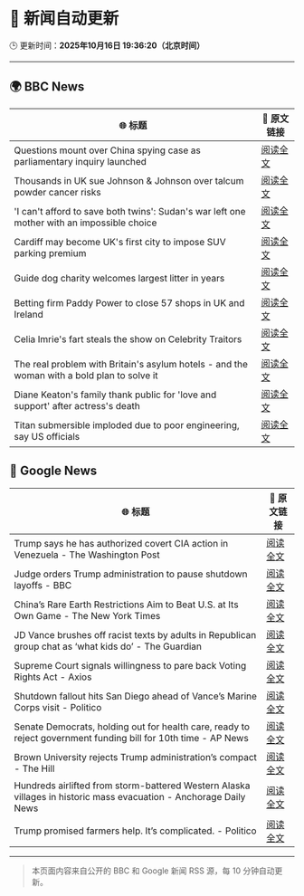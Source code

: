 # 🧠 新闻自动更新

🕒 更新时间：**2025年10月16日 19:36:20（北京时间）**

---

## 🌍 BBC News

| 🌐 标题 | 🔗 原文链接 |
|--------|-------------|
| Questions mount over China spying case as parliamentary inquiry launched | [阅读全文](https://www.bbc.com/news/articles/c0ex172rxwzo?at_medium=RSS&at_campaign=rss) |
| Thousands in UK sue Johnson & Johnson over talcum powder cancer risks | [阅读全文](https://www.bbc.com/news/articles/c797wv928g8o?at_medium=RSS&at_campaign=rss) |
| 'I can't afford to save both twins': Sudan's war left one mother with an impossible choice | [阅读全文](https://www.bbc.com/news/articles/cre5rng5808o?at_medium=RSS&at_campaign=rss) |
| Cardiff may become UK's first city to impose SUV parking premium | [阅读全文](https://www.bbc.com/news/articles/c04gpp4w0rdo?at_medium=RSS&at_campaign=rss) |
| Guide dog charity welcomes largest litter in years | [阅读全文](https://www.bbc.com/news/articles/c04glp477ygo?at_medium=RSS&at_campaign=rss) |
| Betting firm Paddy Power to close 57 shops in UK and Ireland | [阅读全文](https://www.bbc.com/news/articles/cvgm444xlllo?at_medium=RSS&at_campaign=rss) |
| Celia Imrie's fart steals the show on Celebrity Traitors | [阅读全文](https://www.bbc.com/news/articles/c4gpr5j3kgdo?at_medium=RSS&at_campaign=rss) |
| The real problem with Britain's asylum hotels - and the woman with a bold plan to solve it | [阅读全文](https://www.bbc.com/news/articles/cdx4rrrvg8do?at_medium=RSS&at_campaign=rss) |
| Diane Keaton's family thank public for 'love and support' after actress's death | [阅读全文](https://www.bbc.com/news/articles/c1e38xqx1qwo?at_medium=RSS&at_campaign=rss) |
| Titan submersible imploded due to poor engineering, say US officials | [阅读全文](https://www.bbc.com/news/articles/cdeg7y4171xo?at_medium=RSS&at_campaign=rss) |

## 📰 Google News

| 🌐 标题 | 🔗 原文链接 |
|--------|-------------|
| Trump says he has authorized covert CIA action in Venezuela - The Washington Post | [阅读全文](https://news.google.com/rss/articles/CBMioAFBVV95cUxOVFYzdDlXSXYtMEEwX3cxWklEMGxXU0diNVFDRHBxLTZ0MXdNUWtvaXdMc2xXc0VyY0pLQ0dGV2xGV3FwU1dqc0JvYXRpOTlOLWxWZ29tc1d1UDNrWTByR0JzSFNiRW45eTBkbS1tUW5wT3BTdjJ2aUJpU1pFRFp6NXB5ckRfMjBuT0RpU1pqY1oyTjVJS0FBU2hFUm5QN2pY?oc=5) |
| Judge orders Trump administration to pause shutdown layoffs - BBC | [阅读全文](https://news.google.com/rss/articles/CBMiWkFVX3lxTFBKX3RoUFBaNWhEbUFPTDA3dU1pRS13OEdMd0daT2xIcWd4X0J5SXpTUkpoTGk2clVCQ0h1ajhfTFhmZDUxTGZnbk4yZXJQTXU0dm8yN1d3a0thd9IBX0FVX3lxTE9qRVJvRVVaUk8zRzJfZjZTTWpEMkxyTGJZbmJscHhHSm5UbDd6ODNfSDlCMzZLMy02bWdrYzVtUmFPcFZPR3FZWWNRcXNrdndOMlJmVUU3eF9mdkJDbU9n?oc=5) |
| China’s Rare Earth Restrictions Aim to Beat U.S. at Its Own Game - The New York Times | [阅读全文](https://news.google.com/rss/articles/CBMikAFBVV95cUxPMHNJWlllTVViSzRaeDVGMEJqQWtoQTdvWHJDaW1uSEQycDRMZ3BMc1AweWgzVHZfajR5NmtoTmxFU3psQmlnNlFUTVd5SW5qWXMzSFFuc0FqajI2TTNzRGtKWnNUdTRLTkh1Nlg5ZEQwTVUyMmt0dmtyVERid2FNalk0MmlQMUVNOF9TbTYteXQ?oc=5) |
| JD Vance brushes off racist texts by adults in Republican group chat as ‘what kids do’ - The Guardian | [阅读全文](https://news.google.com/rss/articles/CBMiogFBVV95cUxQaHB6T0JzWXlTZ3o4OWRVa0ZtU1AyX2VUTFZCcjdOa3M4ZHFESkZrSVlIdnl5MEh1UElPN1ZqUGFZSEwwSzYtM3ZwMlYtMlN3TkRiaGhNdjRUSGl4VXk4WVp6U3V6c2l5ZXRQRUh2SjNhWHNwRnJ0NVRnTVE0aUVMVklpQmFNY3BwUS1Pakg2ajVfODJmdVFCa24yZjdRQ3BaWlE?oc=5) |
| Supreme Court signals willingness to pare back Voting Rights Act - Axios | [阅读全文](https://news.google.com/rss/articles/CBMif0FVX3lxTFA0QVU0U2kyd0g3Yk1qZkRmYVhmVFY3NTdQSjRuTHFRVkd6Tmwwb1hLZHBhRFBFRklfdTdaRGlyX0lsYWROb0p2c0J0MXYxZ25CZDAzRzk0QnRndkx5M2RpbmdUX2JVSExxNTZPX21FTXlCVlNSRGptbnZpQjNjc00?oc=5) |
| Shutdown fallout hits San Diego ahead of Vance’s Marine Corps visit - Politico | [阅读全文](https://news.google.com/rss/articles/CBMitwFBVV95cUxPT2lnYUgxUjdSWUlRcW90dTRIT0wtVkEyYkVYYnhVU2xLS0EtOW5SSW9RRFBJbUlUcVVXVGswVzBTS0NBZ3ZBbXp2ODgwSVA0bk1zUmNCd290WW1PUzVjVDVPci1SNTFrQ1d6MWxodHVGTnktb1AtQ3R0NHlkSWZ2SGNMT2JBZEc0V2g3c0dNSXBFNEdla3pXUEIzTkVBNmRpTHZSZ0llMXdFVjF3QXctYXQwTmI3ZHM?oc=5) |
| Senate Democrats, holding out for health care, ready to reject government funding bill for 10th time - AP News | [阅读全文](https://news.google.com/rss/articles/CBMipwFBVV95cUxQZlAwM0NMZFdmSlJTeWQwVkJKb0FzMzF5X1c3TGpRSVp5MGZXTTgyVVRDSHBqX3pkMzNRRGZuckJENGNIX3NMYm85M1lOMFNrVGx3b2k4d3ozbnpRdEtnT3JXbmJ4ZXlaaGFFVkt6UkFuY1phRW5mbjV6Rml4TXc5OHA3RUVOV2FtcGFOWVhKdzJmMmFydVE4YzE2S081RWpmc1FnbVRWWQ?oc=5) |
| Brown University rejects Trump administration’s compact - The Hill | [阅读全文](https://news.google.com/rss/articles/CBMijwFBVV95cUxPWUxZbld0Zmt5dEYwWnpBd0NLUWktbGpfUmRDLUh2emEzOURzd2NpWUIxY01KT3Qwa1BHTGZuLTJQbUpXV1ZEOFdTNzNyY0VQYm9JMldGTFpRZThCMVBVUzFQdUQwZEJVeXJiNEsxMUhBUjB1dUtIbmRRSjZHSWpDUGhyVV83aGgtUDExLWsyRdIBlAFBVV95cUxPTFVudzVOeUVLSWNMbHpMQjNGaDRHdFhBQ040STYxWGFDSXVTaEUyYm4wajRRQ3JLM0d6UFFjckJSbnZqYUhqVG94Q0VGUHN6MmE2cmw2b2JQZllWc0lFLUJpRGUwT3I3YmMtT2hFMWpSMXN2WGJMUUhZbFRMdGExLXpHbFM3NDE5TnZtYzNoS2VELTlz?oc=5) |
| Hundreds airlifted from storm-battered Western Alaska villages in historic mass evacuation - Anchorage Daily News | [阅读全文](https://news.google.com/rss/articles/CBMizgFBVV95cUxPMWRleHZnUjF2LVBVZVM4Z20tZEhzTHNlV3Jhc3Y4THlnWEFpblp4V19kZDVjRVZBZkpuUUN5QVE4cGI3a2thQWVoRWJTbEsxUjBqZllubkM3dzZTS3NHSGxlaGhWWDlGaG1Uekx6VzZrUGFYM0lVNF84T2F1Q091dWxXeGF0VTdBVGFrX25vR1JaY1BQUWo3R0FKRDlKY1R1MERIbW0wWFBZemVLLVRxVk9oMS1nQjFlUkdnanhjSnZHcGR2THBCUUxRZUgxQQ?oc=5) |
| Trump promised farmers help. It’s complicated. - Politico | [阅读全文](https://news.google.com/rss/articles/CBMimAFBVV95cUxOQTdrOUNzWEp1WEw5MEk1bmszSzlkdDhhY3hDektCbTBQN3Z0TjZuNlNnRC1ET19EcmUxVlZFVU9YMjVsd2JaOVEzcXBsOTk3X0dac05jMG5PQmlfUDViSXdMbEJTUGpHYUp2UVd2SGo3NGR0cVg2NHJETHdVZ2t1YUs4TlJiRzhtU25YZXN6MWF0ZUhTc2V5aA?oc=5) |

---
> 本页面内容来自公开的 BBC 和 Google 新闻 RSS 源，每 10 分钟自动更新。